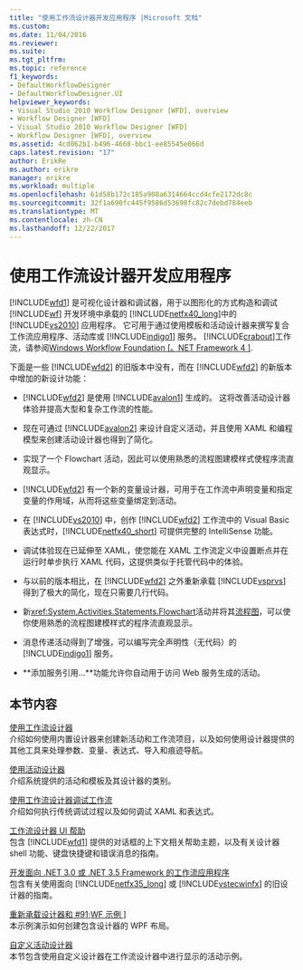 ```yaml
---
title: "使用工作流设计器开发应用程序 |Microsoft 文档"
ms.custom: 
ms.date: 11/04/2016
ms.reviewer: 
ms.suite: 
ms.tgt_pltfrm: 
ms.topic: reference
f1_keywords:
- DefaultWorkflowDesigner
- DefaultWorkflowDesigner.UI
helpviewer_keywords:
- Visual Studio 2010 Workflow Designer [WFD], overview
- Workflow Designer [WFD]
- Visual Studio 2010 Workflow Designer [WFD]
- Workflow Designer [WFD], overview
ms.assetid: 4cd062b1-b496-4668-bbc1-ee85545e066d
caps.latest.revision: "17"
author: ErikRe
ms.author: erikre
manager: erikre
ms.workload: multiple
ms.openlocfilehash: 61d58b172c185a908a6314664ccd4cfe2172dc8c
ms.sourcegitcommit: 32f1a690fc445f9586d53698fc82c7debd784eeb
ms.translationtype: MT
ms.contentlocale: zh-CN
ms.lasthandoff: 12/22/2017
---
```

# <a name="developing-applications-with-the-workflow-designer"></a>使用工作流设计器开发应用程序
[!INCLUDE[wfd1](../workflow-designer/includes/wfd1_md.md)] 是可视化设计器和调试器，用于以图形化的方式构造和调试 [!INCLUDE[wf](../workflow-designer/includes/wf_md.md)] 开发环境中承载的 [!INCLUDE[netfx40_long](../workflow-designer/includes/netfx40_long_md.md)]中的 [!INCLUDE[vs2010](../misc/includes/vs2010_md.md)] 应用程序。 它可用于通过使用模板和活动设计器来撰写复合工作流应用程序、活动库或 [!INCLUDE[indigo1](../workflow-designer/includes/indigo1_md.md)] 服务。 [!INCLUDE[crabout](../test/includes/crabout_md.md)]工作流，请参阅[Windows Workflow Foundation &#91;。NET Framework 4 &#93;](http://msdn.microsoft.com/Library/9a23ea6b-d600-483e-89cd-8889cfec5f66).  
  
 下面是一些 [!INCLUDE[wfd2](../workflow-designer/includes/wfd2_md.md)] 的旧版本中没有，而在 [!INCLUDE[wfd2](../workflow-designer/includes/wfd2_md.md)] 的新版本中增加的新设计功能：  
  
-   [!INCLUDE[wfd2](../workflow-designer/includes/wfd2_md.md)] 是使用 [!INCLUDE[avalon1](../workflow-designer/includes/avalon1_md.md)] 生成的。 这将改善活动设计器体验并提高大型和复杂工作流的性能。  
  
-   现在可通过 [!INCLUDE[avalon2](../workflow-designer/includes/avalon2_md.md)] 来设计自定义活动，并且使用 XAML 和编程模型来创建活动设计器也得到了简化。  
  
-   实现了一个 Flowchart 活动，因此可以使用熟悉的流程图建模样式使程序流直观显示。  
  
-   [!INCLUDE[wfd2](../workflow-designer/includes/wfd2_md.md)] 有一个新的变量设计器，可用于在工作流中声明变量和指定变量的作用域，从而将这些变量绑定到活动。  
  
-   在 [!INCLUDE[vs2010](../misc/includes/vs2010_md.md)] 中，创作 [!INCLUDE[wfd2](../workflow-designer/includes/wfd2_md.md)] 工作流中的 Visual Basic 表达式时，[!INCLUDE[netfx40_short](../workflow-designer/includes/netfx40_short_md.md)] 可提供完整的 IntelliSense 功能。  
  
-   调试体验现在已延伸至 XAML，使您能在 XAML 工作流定义中设置断点并在运行时单步执行 XAML 代码，这提供类似于托管代码中的体验。  
  
-   与以前的版本相比，在 [!INCLUDE[wfd2](../workflow-designer/includes/wfd2_md.md)] 之外重新承载 [!INCLUDE[vsprvs](../code-quality/includes/vsprvs_md.md)] 得到了极大的简化，现在只需要几行代码。  
  
-   新<xref:System.Activities.Statements.Flowchart>活动并将其[流程图](../workflow-designer/flowchart-activity-designer.md)，可以使你使用熟悉的流程图建模样式的程序流直观显示。  
  
-   消息传递活动得到了增强，可以编写完全声明性（无代码）的 [!INCLUDE[indigo1](../workflow-designer/includes/indigo1_md.md)] 服务。  
  
-   **添加服务引用...**功能允许你自动用于访问 Web 服务生成的活动。  
  
## <a name="in-this-section"></a>本节内容  
 [使用工作流设计器](../workflow-designer/using-the-workflow-designer.md)  
 介绍如何使用内置设计器来创建新活动和工作流项目，以及如何使用设计器提供的其他工具来处理参数、变量、表达式、导入和痕迹导航。  
  
 [使用活动设计器](../workflow-designer/using-the-activity-designers.md)  
 介绍系统提供的活动和模板及其设计器的类别。  
  
 [使用工作流设计器调试工作流](../workflow-designer/debugging-workflows-with-the-workflow-designer.md)  
 介绍如何执行传统调试过程以及如何调试 XAML 和表达式。  
  
 [工作流设计器 UI 帮助](../workflow-designer/workflow-designer-ui-help.md)  
 包含 [!INCLUDE[wfd1](../workflow-designer/includes/wfd1_md.md)] 提供的对话框的上下文相关帮助主题，以及有关设计器 shell 功能、键盘快捷键和错误消息的指南。  
  
 [开发面向 .NET 3.0 或 .NET 3.5 Framework 的工作流应用程序](../workflow-designer/developing-workflow-applications-targeting-the-dotnet-3-0-or-dotnet-3-5-framework.md)  
 包含有关使用面向 [!INCLUDE[netfx35_long](../workflow-designer/includes/netfx35_long_md.md)] 或 [!INCLUDE[vstecwinfx](../workflow-designer/includes/vstecwinfx_md.md)] 的旧设计器的指南。  
  
 [重新承载设计器和 #91;WF 示例 &#93;](http://msdn.microsoft.com/Library/b676ad31-5f64-4d84-9a36-b4d7113a2f4d)  
 本示例演示如何创建包含设计器的 WPF 布局。  
  
 [自定义活动设计器](/dotnet/framework/windows-workflow-foundation/samples/custom-activity-designers)  
 本节包含使用自定义设计器在工作流设计器中进行显示的活动示例。